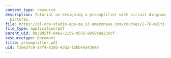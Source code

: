 ```yaml
---
content_type: resource
description: Tutorial on designing a preamplifier with circuit diagrams and sample
  pictures.
file: https://ol-ocw-studio-app-qa.s3.amazonaws.com/courses/2-76-multi-scale-system-design-fall-2004/f3ee3fc014f4828b45b21bbb44a43e48_preamplifier.pdf
file_type: application/pdf
parent_uid: be39d5ff-04e2-2159-0556-9858baa236cf
resourcetype: Document
title: preamplifier.pdf
uid: f3ee3fc0-14f4-828b-45b2-1bbb44a43e48
---
```

